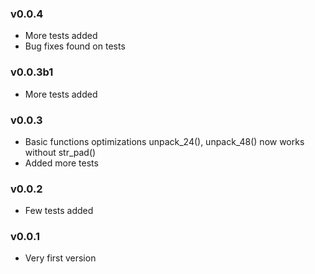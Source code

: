 ### v0.0.4
- More tests added
- Bug fixes found on tests

### v0.0.3b1
- More tests added

### v0.0.3
- Basic functions optimizations unpack_24(), unpack_48() now works 
without str_pad()
- Added more tests

### v0.0.2
- Few tests added

### v0.0.1
- Very first version